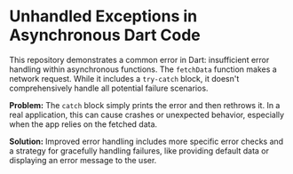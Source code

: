 # Unhandled Exceptions in Asynchronous Dart Code

This repository demonstrates a common error in Dart: insufficient error handling within asynchronous functions.  The `fetchData` function makes a network request.  While it includes a `try-catch` block, it doesn't comprehensively handle all potential failure scenarios.

**Problem:** The `catch` block simply prints the error and then rethrows it.  In a real application, this can cause crashes or unexpected behavior, especially when the app relies on the fetched data.

**Solution:** Improved error handling includes more specific error checks and a strategy for gracefully handling failures, like providing default data or displaying an error message to the user.

